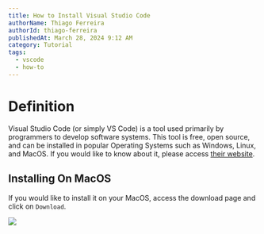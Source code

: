 ```yaml
---
title: How to Install Visual Studio Code
authorName: Thiago Ferreira
authorId: thiago-ferreira
publishedAt: March 28, 2024 9:12 AM
category: Tutorial
tags:
  - vscode
  - how-to
---
```


# Definition

Visual Studio Code (or simply VS Code) is a tool used primarily by programmers to develop software systems. This tool is free, open source, and can be installed in popular Operating Systems such as Windows, Linux, and MacOS. If you would like to know about it, please access [their website](https://code.visualstudio.com).

## Installing On MacOS

If you would like to install it on your MacOS, access the download page and click on `Download`.

<img src="https://private-user-images.githubusercontent.com/114015/317744784-c95f205b-db89-443a-92b5-e1cd426e95a9.png?jwt=eyJhbGciOiJIUzI1NiIsInR5cCI6IkpXVCJ9.eyJpc3MiOiJnaXRodWIuY29tIiwiYXVkIjoicmF3LmdpdGh1YnVzZXJjb250ZW50LmNvbSIsImtleSI6ImtleTUiLCJleHAiOjE3MTE2MzMzMTEsIm5iZiI6MTcxMTYzMzAxMSwicGF0aCI6Ii8xMTQwMTUvMzE3NzQ0Nzg0LWM5NWYyMDViLWRiODktNDQzYS05MmI1LWUxY2Q0MjZlOTVhOS5wbmc_WC1BbXotQWxnb3JpdGhtPUFXUzQtSE1BQy1TSEEyNTYmWC1BbXotQ3JlZGVudGlhbD1BS0lBVkNPRFlMU0E1M1BRSzRaQSUyRjIwMjQwMzI4JTJGdXMtZWFzdC0xJTJGczMlMkZhd3M0X3JlcXVlc3QmWC1BbXotRGF0ZT0yMDI0MDMyOFQxMzM2NTFaJlgtQW16LUV4cGlyZXM9MzAwJlgtQW16LVNpZ25hdHVyZT1hZTZiZGM2ZTM4ZDE1YjA0YjhmODEzZGY4OTk0NTJmMWRmODI4MzVkOWJiMWIzZGZiNjBjYTA3NWU3YjJhMzFiJlgtQW16LVNpZ25lZEhlYWRlcnM9aG9zdCZhY3Rvcl9pZD0wJmtleV9pZD0wJnJlcG9faWQ9MCJ9.CFg3MpXer-URjtenIEqKIGl2Xj1s4_KXoSI7I0xEa-4">
